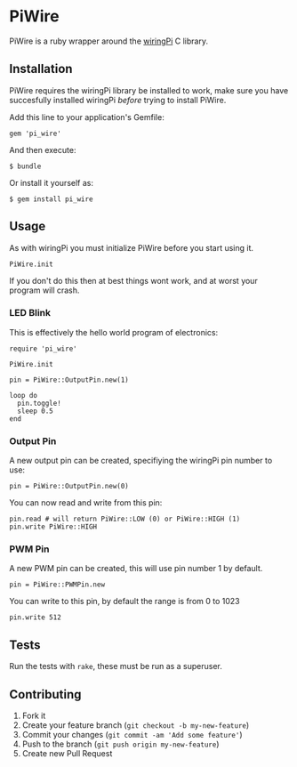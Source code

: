 # PiWire

PiWire is a ruby wrapper around the [wiringPi](http://wiringpi.com) C library.

## Installation

PiWire requires the wiringPi library be installed to work, make sure you have succesfully installed wiringPi _before_ trying to install PiWire.

Add this line to your application's Gemfile:

    gem 'pi_wire'

And then execute:

    $ bundle

Or install it yourself as:

    $ gem install pi_wire

## Usage

As with wiringPi you must initialize PiWire before you start using it.

    PiWire.init

If you don't do this then at best things wont work, and at worst your program will crash.

### LED Blink

This is effectively the hello world program of electronics:

    require 'pi_wire'

    PiWire.init

    pin = PiWire::OutputPin.new(1)

    loop do
      pin.toggle!
      sleep 0.5
    end

### Output Pin

A new output pin can be created, specifiying the wiringPi pin number to use:

    pin = PiWire::OutputPin.new(0)

You can now read and write from this pin:

    pin.read # will return PiWire::LOW (0) or PiWire::HIGH (1)
    pin.write PiWire::HIGH

### PWM Pin

A new PWM pin can be created, this will use pin number 1 by default.

    pin = PiWire::PWMPin.new

You can write to this pin, by default the range is from 0 to 1023

    pin.write 512

## Tests

Run the tests with `rake`, these must be run as a superuser.

## Contributing

1. Fork it
2. Create your feature branch (`git checkout -b my-new-feature`)
3. Commit your changes (`git commit -am 'Add some feature'`)
4. Push to the branch (`git push origin my-new-feature`)
5. Create new Pull Request
